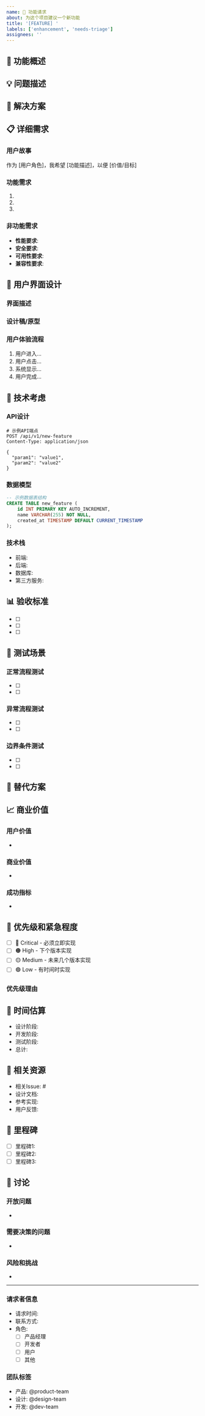 ```yaml
---
name: 🚀 功能请求
about: 为这个项目建议一个新功能
title: '[FEATURE] '
labels: ['enhancement', 'needs-triage']
assignees: ''
---
```


## 🚀 功能概述
<!-- 简洁地描述你想要的功能 -->

## 💡 问题描述
<!-- 清晰简洁地描述你遇到的问题。例如：我总是感到沮丧当[...] -->

## 🎯 解决方案
<!-- 清晰简洁地描述你想要发生什么 -->

## 📋 详细需求

### 用户故事
<!-- 使用用户故事格式描述需求 -->
作为 [用户角色]，我希望 [功能描述]，以便 [价值/目标]

### 功能需求
<!-- 详细描述功能的具体需求 -->
1.
2.
3.

### 非功能需求
<!-- 描述性能、安全、可用性等要求 -->
- **性能要求**:
- **安全要求**:
- **可用性要求**:
- **兼容性要求**:

## 🎨 用户界面设计
<!-- 如果涉及UI变更，请描述或提供设计稿 -->

### 界面描述
<!-- 描述用户界面的布局和交互 -->

### 设计稿/原型
<!-- 如果有设计稿或原型，请在这里提供链接或上传图片 -->

### 用户体验流程
<!-- 描述用户使用这个功能的完整流程 -->
1. 用户进入...
2. 用户点击...
3. 系统显示...
4. 用户完成...

## 🔧 技术考虑

### API设计
<!-- 如果涉及API变更，请描述API设计 -->
```http
# 示例API端点
POST /api/v1/new-feature
Content-Type: application/json

{
  "param1": "value1",
  "param2": "value2"
}
```

### 数据模型
<!-- 如果需要新的数据模型，请描述 -->
```sql
-- 示例数据表结构
CREATE TABLE new_feature (
    id INT PRIMARY KEY AUTO_INCREMENT,
    name VARCHAR(255) NOT NULL,
    created_at TIMESTAMP DEFAULT CURRENT_TIMESTAMP
);
```

### 技术栈
<!-- 列出实现这个功能可能需要的技术 -->
- 前端:
- 后端:
- 数据库:
- 第三方服务:

## 📊 验收标准
<!-- 描述如何验证这个功能已经正确实现 -->
- [ ]
- [ ]
- [ ]

## 🧪 测试场景
<!-- 描述需要测试的场景 -->

### 正常流程测试

- [ ]
- [ ]

### 异常流程测试

- [ ]
- [ ]

### 边界条件测试

- [ ]
- [ ]

## 🔄 替代方案
<!-- 描述你考虑过的替代解决方案 -->

## 📈 商业价值
<!-- 描述这个功能的商业价值和影响 -->

### 用户价值

-

### 商业价值

-

### 成功指标

-

## 🚨 优先级和紧急程度
<!-- 评估这个功能的优先级 -->
- [ ] 🔴 Critical - 必须立即实现
- [ ] 🟠 High - 下个版本实现
- [ ] 🟡 Medium - 未来几个版本实现
- [ ] 🟢 Low - 有时间时实现

### 优先级理由
<!-- 解释为什么这个功能有这样的优先级 -->

## 📅 时间估算
<!-- 如果可能，提供实现时间的估算 -->
- 设计阶段:
- 开发阶段:
- 测试阶段:
- 总计:

## 🔗 相关资源
<!-- 提供相关的链接、文档或参考资料 -->
- 相关Issue: #
- 设计文档:
- 参考实现:
- 用户反馈:

## 🎯 里程碑
<!-- 如果这是一个大功能，可以分解为多个里程碑 -->
- [ ] 里程碑1:
- [ ] 里程碑2:
- [ ] 里程碑3:

## 💬 讨论
<!-- 任何需要讨论的问题或考虑 -->

### 开放问题

-

### 需要决策的问题

-

### 风险和挑战

-

---

### 请求者信息

- 请求时间: <!-- 自动填充 -->
- 联系方式: <!-- 如果需要进一步沟通 -->
- 角色:
  - [ ] 产品经理
  - [ ] 开发者
  - [ ] 用户
  - [ ] 其他

### 团队标签
<!-- @mention 相关的团队成员 -->
- 产品: @product-team
- 设计: @design-team
- 开发: @dev-team
